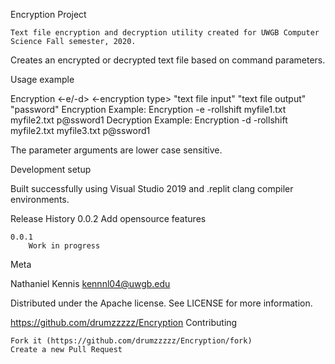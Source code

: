 Encryption Project

    Text file encryption and decryption utility created for UWGB Computer Science Fall semester, 2020.


Creates an encrypted or decrypted text file based on command parameters.


Usage example

Encryption <-e/-d> <-encryption type> "text file input" "text file output" "password"
Encryption Example: Encryption -e -rollshift myfile1.txt myfile2.txt p@ssword1
Decryption Example: Encryption -d -rollshift myfile2.txt myfile3.txt p@ssword1

The parameter arguments are lower case sensitive.


Development setup

Built successfully using Visual Studio 2019 and .replit clang compiler environments.


Release History
    0.0.2
        Add opensource features

    0.0.1
        Work in progress

Meta

Nathaniel Kennis kennnl04@uwgb.edu

Distributed under the Apache license. See LICENSE for more information.

https://github.com/drumzzzzz/Encryption
Contributing

    Fork it (https://github.com/drumzzzzz/Encryption/fork)
    Create a new Pull Request


